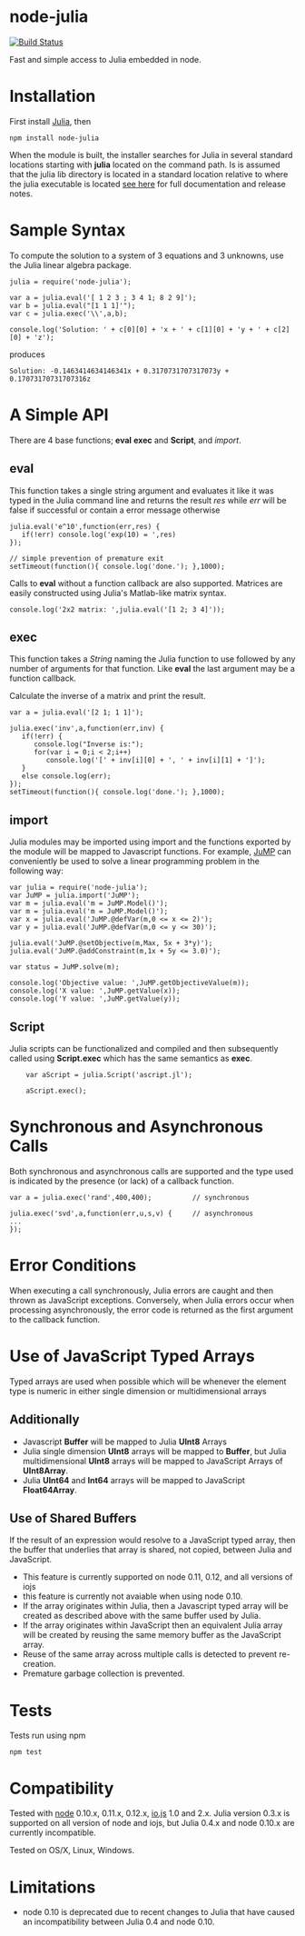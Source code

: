 node-julia
==========

[![Build Status](https://travis-ci.org/waTeim/node-julia.svg?branch=master)](https://travis-ci.org/waTeim/node-julia)

Fast and simple access to Julia embedded in node.

# Installation

First install [Julia](http://julialang.org/), then

    npm install node-julia

When the module is built, the installer searches for Julia in several
standard locations starting with **julia** located on the command path.
Is is assumed that the julia lib directory is located in a standard location
relative to where the julia executable is located [see here](http://node-julia.readme.io/)
for full documentation and release notes.

# Sample Syntax

To compute the solution to a system of 3 equations and 3 unknowns, use the Julia
linear algebra package.

    julia = require('node-julia');

    var a = julia.eval('[ 1 2 3 ; 3 4 1; 8 2 9]');
    var b = julia.eval("[1 1 1]'");
    var c = julia.exec('\\',a,b);

    console.log('Solution: ' + c[0][0] + 'x + ' + c[1][0] + 'y + ' + c[2][0] + 'z');

produces

    Solution: -0.1463414634146341x + 0.3170731707317073y + 0.17073170731707316z

# A Simple API

There are 4 base functions; **eval** **exec** and **Script**, and *import*.

## eval

This function takes a single string argument and evaluates it like it was typed
in the Julia command line and returns the result *res* while *err* will be false if
successful or contain a error message otherwise

    julia.eval('e^10',function(err,res) {
       if(!err) console.log('exp(10) = ',res)
    });

    // simple prevention of premature exit
    setTimeout(function(){ console.log('done.'); },1000);

Calls to **eval** without a function callback are also supported. Matrices
are easily constructed using Julia's Matlab-like matrix syntax.

    console.log('2x2 matrix: ',julia.eval('[1 2; 3 4]'));

## exec

This function takes a *String* naming the Julia function to use followed by any number of
 arguments for that function.  Like **eval** the last argument may be a function callback.

Calculate the inverse of a matrix and print the result.

    var a = julia.eval('[2 1; 1 1]');

    julia.exec('inv',a,function(err,inv) {
       if(!err) {
          console.log("Inverse is:");
          for(var i = 0;i < 2;i++)
             console.log('[' + inv[i][0] + ', ' + inv[i][1] + ']');
       }
       else console.log(err);
    });
    setTimeout(function(){ console.log('done.'); },1000);

## import

Julia modules may be imported using import and the functions exported by
the module will be mapped to Javascript functions. For example,
[JuMP](http://jump.readthedocs.org/en/latest) can conveniently be
used to solve a linear programming problem in the following way:

    var julia = require('node-julia');
    var JuMP = julia.import('JuMP');
    var m = julia.eval('m = JuMP.Model()');
    var m = julia.eval('m = JuMP.Model()');
    var x = julia.eval('JuMP.@defVar(m,0 <= x <= 2)');
    var y = julia.eval('JuMP.@defVar(m,0 <= y <= 30)');

    julia.eval('JuMP.@setObjective(m,Max, 5x + 3*y)');
    julia.eval('JuMP.@addConstraint(m,1x + 5y <= 3.0)');

    var status = JuMP.solve(m);

    console.log('Objective value: ',JuMP.getObjectiveValue(m));
    console.log('X value: ',JuMP.getValue(x));
    console.log('Y value: ',JuMP.getValue(y));

## Script

Julia scripts can be functionalized and compiled and then subsequently
called using **Script.exec** which has the same semantics as **exec**.

        var aScript = julia.Script('ascript.jl');

        aScript.exec();

# Synchronous and Asynchronous Calls
Both synchronous and asynchronous calls are supported and the type used is
indicated by the presence (or lack) of a callback function.

    var a = julia.exec('rand',400,400);          // synchronous

    julia.exec('svd',a,function(err,u,s,v) {     // asynchronous
    ...
    });

# Error Conditions

When executing a call synchronously, Julia errors are caught and then
thrown as JavaScript exceptions.  Conversely, when Julia errors occur when
processing asynchronously, the error code is returned as the first argument
to the callback function.

# Use of JavaScript Typed Arrays
Typed arrays are used when possible which will be whenever the element
type is numeric in either single dimension or multidimensional arrays

## Additionally
* Javascript **Buffer** will be mapped to Julia **UInt8** Arrays
* Julia single dimension **UInt8** arrays will be mapped to **Buffer**, but
Julia multidimensional **UInt8** arrays will be mapped to JavaScript Arrays
of **UInt8Array**.
* Julia **UInt64** and **Int64** arrays will be mapped to JavaScript
**Float64Array**.

## Use of Shared Buffers
If the result of an expression would resolve to a JavaScript typed array, then
the buffer that underlies that array is shared, not copied, between Julia and JavaScript.
* This feature is currently supported on node 0.11, 0.12, and all versions of iojs
* this feature is currently not avaiable when using node 0.10.
* If the array originates within Julia, then a Javascript typed array will be
created as described above with the same buffer used by Julia.
* If the array originates within JavaScript then an equivalent Julia array will be created
by reusing the same memory buffer as the JavaScript array.
* Reuse of the same array across multiple calls is detected to prevent re-creation.
* Premature garbage collection is prevented.

# Tests
Tests run using npm

    npm test

# Compatibility
Tested with [node](http://nodejs.org/) 0.10.x, 0.11.x, 0.12.x, [io.js](https://iojs.org/) 1.0
and 2.x. Julia version 0.3.x is supported on all version of node and iojs, but Julia
0.4.x and node 0.10.x are currently incompatible.

Tested on OS/X, Linux, Windows.

# Limitations

* node 0.10 is deprecated due to recent changes to Julia that have caused
an incompatibility between Julia 0.4 and node 0.10.
